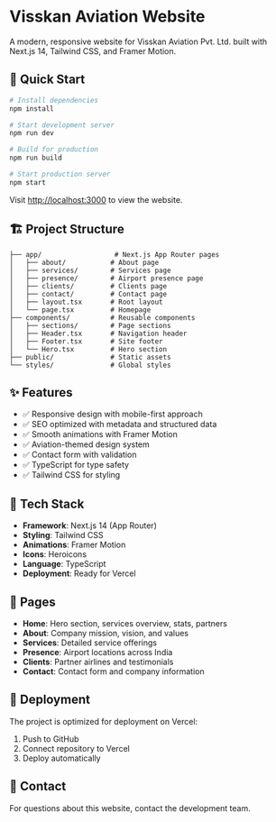 # Visskan Aviation Website

A modern, responsive website for Visskan Aviation Pvt. Ltd. built with Next.js 14, Tailwind CSS, and Framer Motion.

## 🚀 Quick Start

```bash
# Install dependencies
npm install

# Start development server
npm run dev

# Build for production
npm run build

# Start production server
npm start
```

Visit [http://localhost:3000](http://localhost:3000) to view the website.

## 🏗️ Project Structure

```
├── app/                  # Next.js App Router pages
│   ├── about/           # About page
│   ├── services/        # Services page
│   ├── presence/        # Airport presence page
│   ├── clients/         # Clients page
│   ├── contact/         # Contact page
│   ├── layout.tsx       # Root layout
│   └── page.tsx         # Homepage
├── components/          # Reusable components
│   ├── sections/        # Page sections
│   ├── Header.tsx       # Navigation header
│   ├── Footer.tsx       # Site footer
│   └── Hero.tsx         # Hero section
├── public/              # Static assets
└── styles/              # Global styles
```

## ✨ Features

- ✅ Responsive design with mobile-first approach
- ✅ SEO optimized with metadata and structured data
- ✅ Smooth animations with Framer Motion
- ✅ Aviation-themed design system
- ✅ Contact form with validation
- ✅ TypeScript for type safety
- ✅ Tailwind CSS for styling

## 🎨 Tech Stack

- **Framework**: Next.js 14 (App Router)
- **Styling**: Tailwind CSS
- **Animations**: Framer Motion
- **Icons**: Heroicons
- **Language**: TypeScript
- **Deployment**: Ready for Vercel

## 📱 Pages

- **Home**: Hero section, services overview, stats, partners
- **About**: Company mission, vision, and values
- **Services**: Detailed service offerings
- **Presence**: Airport locations across India
- **Clients**: Partner airlines and testimonials
- **Contact**: Contact form and company information

## 🚀 Deployment

The project is optimized for deployment on Vercel:

1. Push to GitHub
2. Connect repository to Vercel
3. Deploy automatically

## 📧 Contact

For questions about this website, contact the development team. 